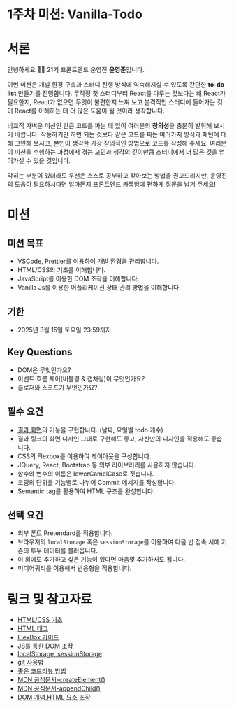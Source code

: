 # 1주차 미션: Vanilla-Todo

# 서론

안녕하세요 🙌🏻 21기 프론트엔드 운영진 **윤영준**입니다.

이번 미션은 개발 환경 구축과 스터디 진행 방식에 익숙해지실 수 있도록 간단한 **to-do list** 만들기를 진행합니다. 무작정 첫 스터디부터 React를 다루는 것보다는 왜 React가 필요한지, React가 없으면 무엇이 불편한지 느껴 보고 본격적인 스터디에 들어가는 것이 React를 이해하는 데 더 많은 도움이 될 것이라 생각합니다.

비교적 가벼운 미션인 만큼 코드를 짜는 데 있어 여러분의 **창의성**을 충분히 발휘해 보시기 바랍니다. 작동하기만 하면 되는 것보다 같은 코드를 짜는 여러가지 방식과 패턴에 대해 고민해 보시고, 본인이 생각한 가장 창의적인 방법으로 코드를 작성해 주세요. 여러분이 미션을 수행하는 과정에서 겪는 고민과 생각의 깊이만큼 스터디에서 더 많은 것을 얻어가실 수 있을 것입니다.

막히는 부분이 있더라도 우선은 스스로 공부하고 찾아보는 방법을 권고드리지만, 운영진의 도움이 필요하시다면 얼마든지 프론트엔드 카톡방에 편하게 질문을 남겨 주세요!

# 미션

## 미션 목표

- VSCode, Prettier를 이용하여 개발 환경을 관리합니다.
- HTML/CSS의 기초를 이해합니다.
- JavaScript를 이용한 DOM 조작을 이해합니다.
- Vanilla Js를 이용한 어플리케이션 상태 관리 방법을 이해합니다.

## 기한

- 2025년 3월 15일 토요일 23:59까지

## Key Questions

- DOM은 무엇인가요?
- 이벤트 흐름 제어(버블링 & 캡처링)이 무엇인가요?
- 클로저와 스코프가 무엇인가요?

## 필수 요건

- [결과 화면](https://vanilla-todo-19th-dh.vercel.app/)의 기능을 구현합니다. (날짜, 요일별 todo 개수)
- 결과 링크의 화면 디자인 그대로 구현해도 좋고, 자신만의 디자인을 적용해도 좋습니다.
- CSS의 Flexbox를 이용하여 레이아웃을 구성합니다.
- JQuery, React, Bootstrap 등 외부 라이브러리를 사용하지 않습니다.
- 함수와 변수의 이름은 lowerCamelCase로 짓습니다.
- 코딩의 단위를 기능별로 나누어 Commit 메세지를 작성합니다.
- Semantic tag를 활용하여 HTML 구조를 완성합니다.

## 선택 요건

- 외부 폰트 Pretendard를 적용합니다.
- 브라우저의 `localStorage` 혹은 `sessionStorage`를 이용하여 다음 번 접속 시에 기존의 투두 데이터를 불러옵니다.
- 이 외에도 추가하고 싶은 기능이 있다면 마음껏 추가하셔도 됩니다.
- 미디어쿼리를 이용해서 반응형을 적용합니다.

# 링크 및 참고자료

- [HTML/CSS 기초](https://heropy.blog/2019/04/24/html-css-starter/)
- [HTML 태그](https://heropy.blog/2019/05/26/html-elements/)
- [FlexBox 가이드](https://heropy.blog/2018/11/24/css-flexible-box/)
- [JS를 통한 DOM 조작](https://velog.io/@bining/javascript-DOM-%EC%A1%B0%EC%9E%91%ED%95%98%EA%B8%B0#append)
- [localStorage, sessionStorage](https://www.daleseo.com/js-web-storage/)
- [git 사용법](https://wayhome25.github.io/git/2017/07/08/git-first-pull-request-story/)
- [좋은 코드리뷰 방법](https://tech.kakao.com/2022/03/17/2022-newkrew-onboarding-codereview/)
- [MDN 공식문서-createElement()](https://developer.mozilla.org/en-US/docs/Web/API/Document/createElement)
- [MDN 공식문서-appendChild()](https://developer.mozilla.org/ko/docs/Web/API/Node/appendChild)
- [DOM 개념,HTML 요소 조작](https://poiemaweb.com/js-dom#3-dom-query--traversing-%EC%9A%94%EC%86%8C%EC%97%90%EC%9D%98-%EC%A0%91%EA%B7%BC)
